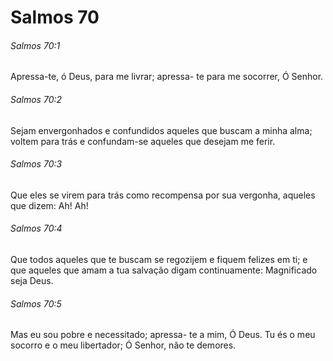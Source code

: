 # Salmos 70

###### Salmos 70:1

Apressa-te, ó Deus, para me livrar; apressa- te para me socorrer, Ó Senhor.

###### Salmos 70:2

Sejam envergonhados e confundidos aqueles que buscam a minha alma; voltem para trás e confundam-se aqueles que desejam me ferir.

###### Salmos 70:3

Que eles se virem para trás como recompensa por sua vergonha, aqueles que dizem: Ah! Ah!

###### Salmos 70:4

Que todos aqueles que te buscam se regozijem e fiquem felizes em ti; e que aqueles que amam a tua salvação digam continuamente: Magnificado seja Deus.

###### Salmos 70:5

Mas eu sou pobre e necessitado; apressa- te a mim, Ó Deus. Tu és o meu socorro e o meu libertador; Ó Senhor, não te demores.

